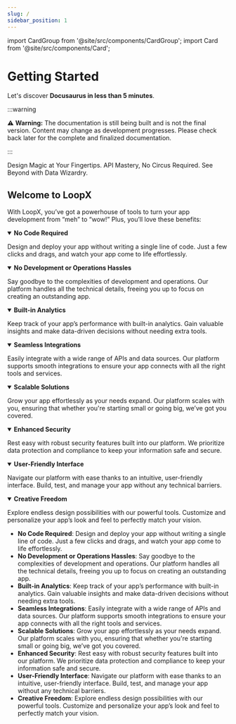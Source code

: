 ```yaml
---
slug: /
sidebar_position: 1
---
```


import CardGroup from '@site/src/components/CardGroup';
import Card from '@site/src/components/Card';

# Getting Started

Let's discover **Docusaurus in less than 5 minutes**.

:::warning

⚠️ **Warning:** The documentation is still being built and is not the final version. Content may change as development progresses. Please check back later for the complete and finalized documentation.

:::

<CardGroup>
  <Card
    title="Experience Layer"
    href="/experience-layer/flow-builder"
    icon="/img/experiment.svg"
  >
    Design Magic at Your Fingertips.
  </Card>
  <Card
    title="Extensions Layer"
    href="/extensions-layer/providers"
    icon="/img/electrical_services.svg"
  >
    API Mastery, No Circus Required.
  </Card>
  <Card
    title="Insights Layer"
    href="/insights-layer/data-work-bench"
    icon="/img/search_insights.svg"
  >
    See Beyond with Data Wizardry.
  </Card>
</CardGroup>

## Welcome to LoopX

With LoopX, you’ve got a powerhouse of tools to turn your app development from “meh” to “wow!” Plus, you’ll love these benefits:

<details open>
  <summary><strong>No Code Required</strong></summary>

Design and deploy your app without writing a single line of code. Just a few clicks and drags, and watch your app come to life effortlessly.

</details>

<details open>
  <summary><strong>No Development or Operations Hassles</strong></summary>

Say goodbye to the complexities of development and operations. Our platform handles all the technical details, freeing you up to focus on creating an outstanding app.

</details>

<details open>
  <summary><strong>Built-in Analytics</strong></summary>

Keep track of your app’s performance with built-in analytics. Gain valuable insights and make data-driven decisions without needing extra tools.

</details>

<details open>
  <summary><strong>Seamless Integrations</strong></summary>

Easily integrate with a wide range of APIs and data sources. Our platform supports smooth integrations to ensure your app connects with all the right tools and services.

</details>

<details open>
  <summary><strong>Scalable Solutions</strong></summary>

Grow your app effortlessly as your needs expand. Our platform scales with you, ensuring that whether you're starting small or going big, we’ve got you covered.

</details>

<details open>
  <summary><strong>Enhanced Security</strong></summary>

Rest easy with robust security features built into our platform. We prioritize data protection and compliance to keep your information safe and secure.

</details>

<details open>
  <summary><strong>User-Friendly Interface</strong></summary>

Navigate our platform with ease thanks to an intuitive, user-friendly interface. Build, test, and manage your app without any technical barriers.

</details>

<details open>
  <summary><strong>Creative Freedom</strong></summary>

Explore endless design possibilities with our powerful tools. Customize and personalize your app’s look and feel to perfectly match your vision.

</details>

- **No Code Required**: Design and deploy your app without writing a single line of code. Just a few clicks and drags, and watch your app come to life effortlessly.
- **No Development or Operations Hassles**: Say goodbye to the complexities of development and operations. Our platform handles all the technical details, freeing you up to focus on creating an outstanding app.
- **Built-in Analytics**: Keep track of your app’s performance with built-in analytics. Gain valuable insights and make data-driven decisions without needing extra tools.
- **Seamless Integrations**: Easily integrate with a wide range of APIs and data sources. Our platform supports smooth integrations to ensure your app connects with all the right tools and services.
- **Scalable Solutions**: Grow your app effortlessly as your needs expand. Our platform scales with you, ensuring that whether you're starting small or going big, we’ve got you covered.
- **Enhanced Security**: Rest easy with robust security features built into our platform. We prioritize data protection and compliance to keep your information safe and secure.
- **User-Friendly Interface**: Navigate our platform with ease thanks to an intuitive, user-friendly interface. Build, test, and manage your app without any technical barriers.
- **Creative Freedom**: Explore endless design possibilities with our powerful tools. Customize and personalize your app’s look and feel to perfectly match your vision.
